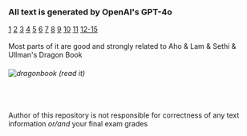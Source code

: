 ### All text is generated by OpenAI's GPT-4o
[1](1.md) [2](2.md) [3](3.md) [4](4.md) [5](5.md) [6](6.md) [7](7.md) [8](8.md) [9](9.md) [10](10.md) [11](11.md) [12-15](12-15.md)<br><br>
Most parts of it are good and strongly related to Aho & Lam & Sethi & Ullman's Dragon Book<br>
###### ![dragonbook](https://upload.wikimedia.org/wikipedia/en/a/a3/Purple_dragon_book_b.jpg) (read it)
<br><br>
Author of this repository is not responsible for correctness of any text information *or/and* your final exam grades
